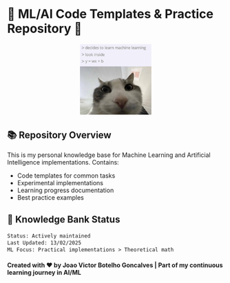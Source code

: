 # 🤖 ML/AI Code Templates & Practice Repository 🧠

<div align="center">
  <img src="imgs/meme.jpg" alt="Funny ML Meme" style="width:33%">
</div>

## 📚 Repository Overview
This is my personal knowledge base for Machine Learning and Artificial Intelligence implementations. Contains:
- Code templates for common tasks
- Experimental implementations
- Learning progress documentation
- Best practice examples

## 🧠 Knowledge Bank Status
```text
Status: Actively maintained
Last Updated: 13/02/2025
ML Focus: Practical implementations > Theoretical math
```

#### Created with ❤️ by Joao Victor Botelho Goncalves | Part of my continuous learning journey in AI/ML